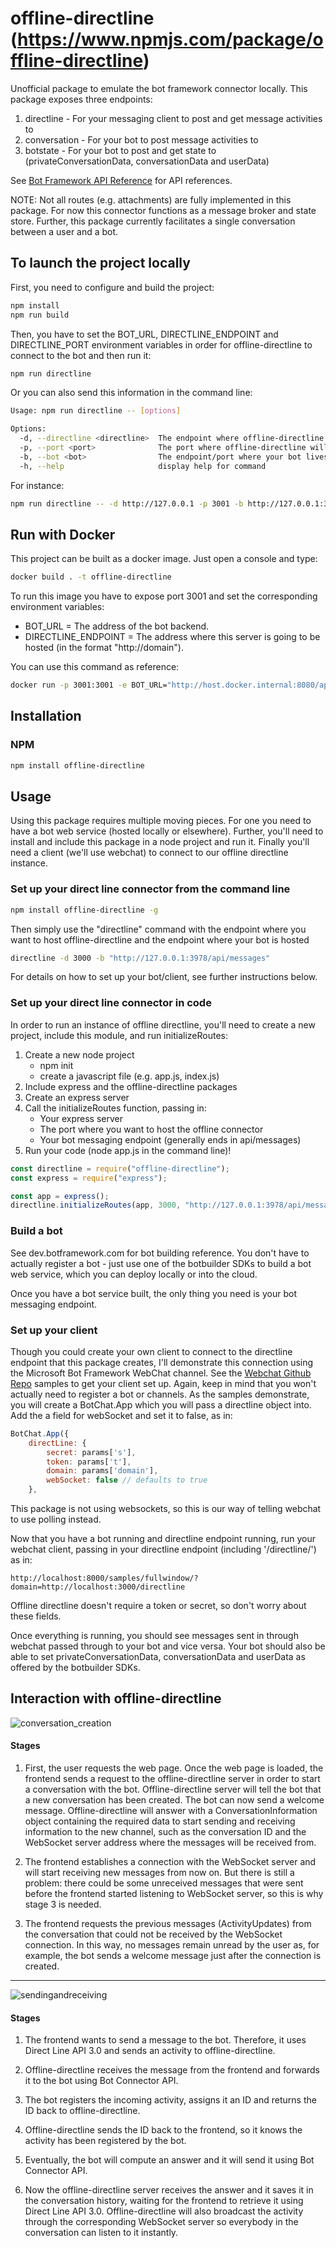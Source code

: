 offline-directline
(https://www.npmjs.com/package/offline-directline)
================
Unofficial package to emulate the bot framework connector locally. This package exposes three endpoints: 
1. directline - For your messaging client to post and get message activities to
2. conversation - For your bot to post message activities to
3. botstate - For your bot to post and get state to (privateConversationData, conversationData and userData)

See [Bot Framework API Reference](https://docs.microsoft.com/en-us/bot-framework/rest-api/bot-framework-rest-connector-api-reference) for API references. 

NOTE: Not all routes (e.g. attachments) are fully implemented in this package. For now this connector functions as a message broker and state store. Further, this package currently facilitates a single conversation between a user and a bot.

## To launch the project locally

First, you need to configure and build the project:

```sh
npm install
npm run build
```

Then, you have to set the BOT_URL, DIRECTLINE_ENDPOINT and DIRECTLINE_PORT environment variables in order for offline-directline to connect to the bot and then run it:

```sh
npm run directline
```

Or you can also send this information in the command line:
```sh
Usage: npm run directline -- [options]

Options:
  -d, --directline <directline>  The endpoint where offline-directline will run without port information (default: "http://127.0.0.1", env: DIRECTLINE_ENDPOINT)
  -p, --port <port>              The port where offline-directline will listen (default: "3001", env: DIRECTLINE_PORT)
  -b, --bot <bot>                The endpoint/port where your bot lives (default: "http://127.0.0.1:3978/api/messages", env: BOT_URL)
  -h, --help                     display help for command
```

For instance: 

```sh
npm run directline -- -d http://127.0.0.1 -p 3001 -b http://127.0.0.1:3878/api/messages
```

## Run with Docker

This project can be built as a docker image. Just open a console and type:

```sh
docker build . -t offline-directline
```

To run this image you have to expose port 3001 and set the corresponding environment variables:

- BOT_URL = The address of the bot backend.
- DIRECTLINE_ENDPOINT = The address where this server is going to be hosted (in the format "http://domain").

You can use this command as reference:

```sh
docker run -p 3001:3001 -e BOT_URL="http://host.docker.internal:8080/api/messages" -e DIRECTLINE_ENDPOINT="http://host.docker.internal" -d offline-directline
```

## Installation

### NPM

```sh
npm install offline-directline
```

## Usage

Using this package requires multiple moving pieces. For one you need to have a bot web service (hosted locally or elsewhere). Further, you'll need to install and include this package in a node project and run it. Finally you'll need a client (we'll use webchat) to connect to our offline directline instance. 

### Set up your direct line connector from the command line

```sh
npm install offline-directline -g
```
Then simply use the "directline" command with the endpoint where you want to host offline-directline and the endpoint where your bot is hosted

```sh
directline -d 3000 -b "http://127.0.0.1:3978/api/messages"
```

For details on how to set up your bot/client, see further instructions below.

### Set up your direct line connector in code
In order to run an instance of offline directline, you'll need to create a new project, include this module, and run initializeRoutes:

1. Create a new node project 
    * npm init 
    * create a javascript file (e.g. app.js, index.js)
2. Include express and the offline-directline packages
3. Create an express server
4. Call the initializeRoutes function, passing in:
    * Your express server
    * The port where you want to host the offline connector
    * Your bot messaging endpoint (generally ends in api/messages)
4. Run your code (node app.js in the command line)!

```js
const directline = require("offline-directline");
const express = require("express");

const app = express();
directline.initializeRoutes(app, 3000, "http://127.0.0.1:3978/api/messages");
```

### Build a bot 
See dev.botframework.com for bot building reference. You don't have to actually register a bot - just use one of the botbuilder SDKs to build a bot web service, which you can deploy locally or into the cloud. 

Once you have a bot service built, the only thing you need is your bot messaging endpoint.

### Set up your client
Though you could create your own client to connect to the directline endpoint that this package creates, I'll demonstrate this connection using the Microsoft Bot Framework WebChat channel. See the [Webchat Github Repo](https://github.com/Microsoft/BotFramework-WebChat) samples to get your client set up. Again, keep in mind that you won't actually need to register a bot or channels. As the samples demonstrate, you will create a BotChat.App which you will pass a directline object into. Add the a field for webSocket and set it to false, as in:

```js
BotChat.App({
    directLine: {
        secret: params['s'],
        token: params['t'],
        domain: params['domain'],
        webSocket: false // defaults to true
    },
```
This package is not using websockets, so this is our way of telling webchat to use polling instead. 

Now that you have a bot running and directline endpoint running, run your webchat client, passing in your directline endpoint (including '/directline/') as in:

```
http://localhost:8000/samples/fullwindow/?domain=http://localhost:3000/directline
```
Offline directline doesn't require a token or secret, so don't worry about these fields. 


Once everything is running, you should see messages sent in through webchat passed through to your bot and vice versa. Your bot should also be able to set privateConversationData, conversationData and userData as offered by the botbuilder SDKs.

## Interaction with offline-directline
![conversation_creation](https://user-images.githubusercontent.com/62081471/138552358-5e02b50e-252a-44e6-ab0d-e8ac4fba229f.png)


#### Stages

1. First, the user requests the web page. Once the web page is loaded, the frontend sends a request to the
offline-directline server in order to start a conversation with the bot. Offline-directline server will tell the bot that a new conversation has been created. The bot can now send a welcome message. Offline-directline will answer with a ConversationInformation object containing
the required data to start sending and receiving information to the new channel, such as the conversation ID
and the WebSocket server address where the messages will be received from.

2. The frontend establishes a connection with the WebSocket server and will start receiving new messages
from now on. But there is still a problem: there could be some unreceived messages that were sent before
the frontend started listening to WebSocket server, so this is why stage 3 is needed.

3. The frontend requests the previous messages (ActivityUpdates) from the conversation that could not be
received by the WebSocket connection. In this way, no messages remain unread by the user as, for example,
the bot sends a welcome message just after the connection is created.

* * *
![sendingandreceiving](https://user-images.githubusercontent.com/62081471/138552394-df46ceb1-5155-4e43-8901-2fba6e6aa32e.png)


#### Stages

1. The frontend wants to send a message to the bot. Therefore, it uses Direct Line API 3.0 and sends an activity to offline-directline.

2. Offline-directline receives the message from the frontend and forwards it to the bot using Bot Connector API.

3. The bot registers the incoming activity, assigns it an ID and returns the ID back to offline-directline.

4. Offline-directline sends the ID back to the frontend, so it knows the activity has been registered by the bot.

5. Eventually, the bot will compute an answer and it will send it using Bot Connector API.

6. Now the offline-directline server receives the answer and it saves it in the conversation history, waiting for the frontend to retrieve it using Direct Line API 3.0. Offline-directline will also broadcast the activity through the corresponding WebSocket server so everybody in the conversation can listen to it instantly.

